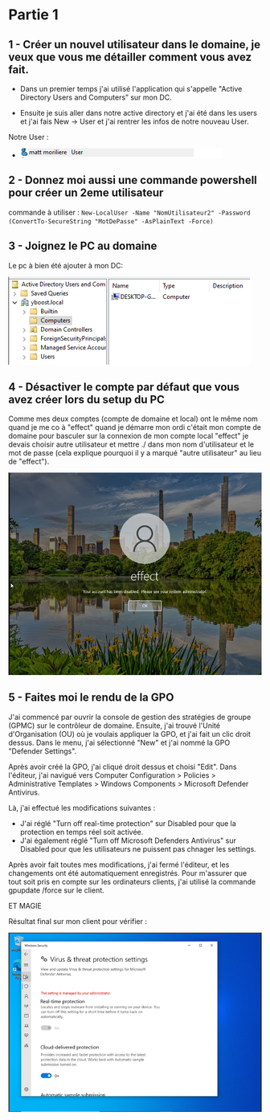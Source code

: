 # Partie 1

## 1 - Créer un nouvel utilisateur dans le domaine, je veux que vous me détailler comment vous avez fait.

- Dans un premier temps j'ai utilisé l'application qui s'appelle "Active Directory Users and Computers” sur mon DC. 

- Ensuite je suis aller dans notre active directory et j'ai été dans les users et j'ai fais New -> User et j'ai rentrer les infos de notre nouveau User. 


Notre User :
- ![](./user.png)

## 2 - Donnez moi aussi une commande powershell pour créer un 2eme utilisateur

commande à utiliser : `New-LocalUser -Name "NomUtilisateur2" -Password (ConvertTo-SecureString "MotDePasse" -AsPlainText -Force)
`

## 3 - Joignez le PC au domaine

Le pc à bien été ajouter à mon DC:

![](./add_dc.png)

## 4 - Désactiver le compte par défaut que vous avez créer lors du setup du PC

Comme mes deux comptes (compte de domaine et local) ont le même nom quand je me co à "effect" quand je démarre mon ordi c'était mon compte de domaine pour basculer sur la connexion de mon compte local "effect"
je devais choisir autre utilisateur et mettre ./ dans mon nom d'utilisateur et le mot de passe (cela explique pourquoi il y a marqué "autre utilisateur" au lieu de "effect"). 

![](./disabled.png)

## 5 - Faites moi le rendu de la GPO

J'ai commencé par ouvrir la console de gestion des stratégies de groupe (GPMC) sur le contrôleur de domaine. Ensuite, j'ai trouvé l'Unité d'Organisation (OU) où je voulais appliquer la GPO, et j'ai fait un clic droit dessus. Dans le menu, j'ai sélectionné "New" et j'ai nommé la GPO "Defender Settings".

Après avoir créé la GPO, j'ai cliqué droit dessus et choisi "Edit". Dans l'éditeur, j'ai navigué vers Computer Configuration > Policies > Administrative Templates > Windows Components > Microsoft Defender Antivirus.

Là, j'ai effectué les modifications suivantes :

- J'ai réglé "Turn off real-time protection" sur Disabled pour que la protection en temps réel soit activée.
- J'ai également réglé "Turn off Microsoft Defenders Antivirus" sur Disabled pour que les utilisateurs ne puissent pas chnager les settings.

Après avoir fait toutes mes modifications, j'ai fermé l'éditeur, et les changements ont été automatiquement enregistrés. Pour m'assurer que tout soit pris en compte sur les ordinateurs clients, j'ai utilisé la commande gpupdate /force sur le client.

ET MAGIE 

Résultat final sur mon client pour vérifier :

![](./fn.png)